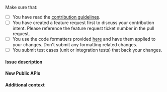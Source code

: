<!-- First of all: Have you checked the docs, GitHub issues, or Stack Overflow whether someone else has already reported your issue? -->

Make sure that:

- [ ] You have read the [contribution guidelines](https://github.com/pgjdbc/r2dbc-postgresql/blob/main/.github/CONTRIBUTING.adoc).
- [ ] You have created a feature request first to discuss your contribution intent. Please reference the feature request ticket number in the pull request.
- [ ] You use the code formatters provided [here](https://github.com/pgjdbc/r2dbc-postgresql/blob/master/intellij-style.xml) and have them applied to your changes. Don't submit any formatting related changes.
- [ ] You submit test cases (unit or integration tests) that back your changes.

 <!--
Great! Live long and prosper.
-->

#### Issue description

<!-- A clear and concise description of the issue or link to a GitHub issue #.-->
 
#### New Public APIs

<!--- List any new public APIs added with this Fix. --->

#### Additional context

<!-- Add any other context about the problem here. Do not add code as screenshots. -->
